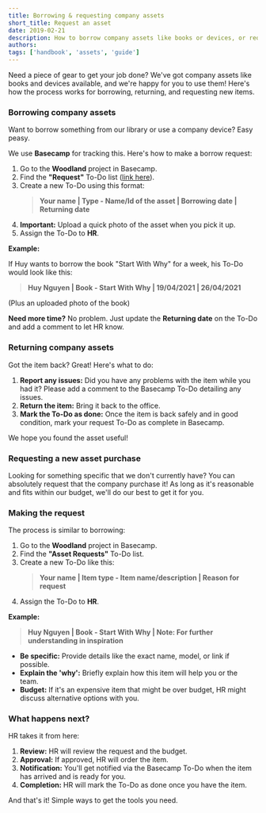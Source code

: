 ```yaml
---
title: Borrowing & requesting company assets
short_title: Request an asset
date: 2019-02-21
description: How to borrow company assets like books or devices, or request new ones. Simple steps for getting the gear you need.
authors: 
tags: ['handbook', 'assets', 'guide']
---
```


Need a piece of gear to get your job done? We've got company assets like books and devices available, and we're happy for you to use them! Here's how the process works for borrowing, returning, and requesting new items.

### Borrowing company assets

Want to borrow something from our library or use a company device? Easy peasy.

We use **Basecamp** for tracking this. Here's how to make a borrow request:

1. Go to the **Woodland** project in Basecamp.
2. Find the **"Request"** To-Do list ([link here](https://3.basecamp.com/4108948/buckets/9403032/todolists/1557155199)).
3. Create a new To-Do using this format:
    > **Your name | Type - Name/Id of the asset | Borrowing date | Returning date**
4. **Important:** Upload a quick photo of the asset when you pick it up.
5. Assign the To-Do to **HR**.

**Example:**

If Huy wants to borrow the book "Start With Why" for a week, his To-Do would look like this:

> **Huy Nguyen | Book - Start With Why | 19/04/2021 | 26/04/2021**

(Plus an uploaded photo of the book)

**Need more time?** No problem. Just update the **Returning date** on the To-Do and add a comment to let HR know.

### Returning company assets

Got the item back? Great! Here's what to do:

1. **Report any issues:** Did you have any problems with the item while you had it? Please add a comment to the Basecamp To-Do detailing any issues.
2. **Return the item:** Bring it back to the office.
3. **Mark the To-Do as done:** Once the item is back safely and in good condition, mark your request To-Do as complete in Basecamp.

We hope you found the asset useful!

### Requesting a new asset purchase

Looking for something specific that we don't currently have? You can absolutely request that the company purchase it! As long as it's reasonable and fits within our budget, we'll do our best to get it for you.

### Making the request

The process is similar to borrowing:

1. Go to the **Woodland** project in Basecamp.
2. Find the **"Asset Requests"** To-Do list.
3. Create a new To-Do like this:
    > **Your name | Item type - Item name/description | Reason for request**
4. Assign the To-Do to **HR**.

**Example:**

> **Huy Nguyen | Book - Start With Why | Note: For further understanding in inspiration**

* **Be specific:** Provide details like the exact name, model, or link if possible.
* **Explain the 'why':** Briefly explain how this item will help you or the team.
* **Budget:** If it's an expensive item that might be over budget, HR might discuss alternative options with you.

### What happens next?

HR takes it from here:

1. **Review:** HR will review the request and the budget.
2. **Approval:** If approved, HR will order the item.
3. **Notification:** You'll get notified via the Basecamp To-Do when the item has arrived and is ready for you.
4. **Completion:** HR will mark the To-Do as done once you have the item.

And that's it! Simple ways to get the tools you need.
